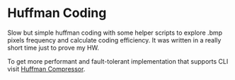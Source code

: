 # Huffman Coding

Slow but simple huffman coding with some helper scripts to explore .bmp pixels frequency and calculate coding efficiency. It was written in a really short time just to prove my HW.

To get more performant and fault-tolerant implementation that supports CLI visit [Huffman Compressor](https://github.com/belous-dp/Huffman-Compressor).

